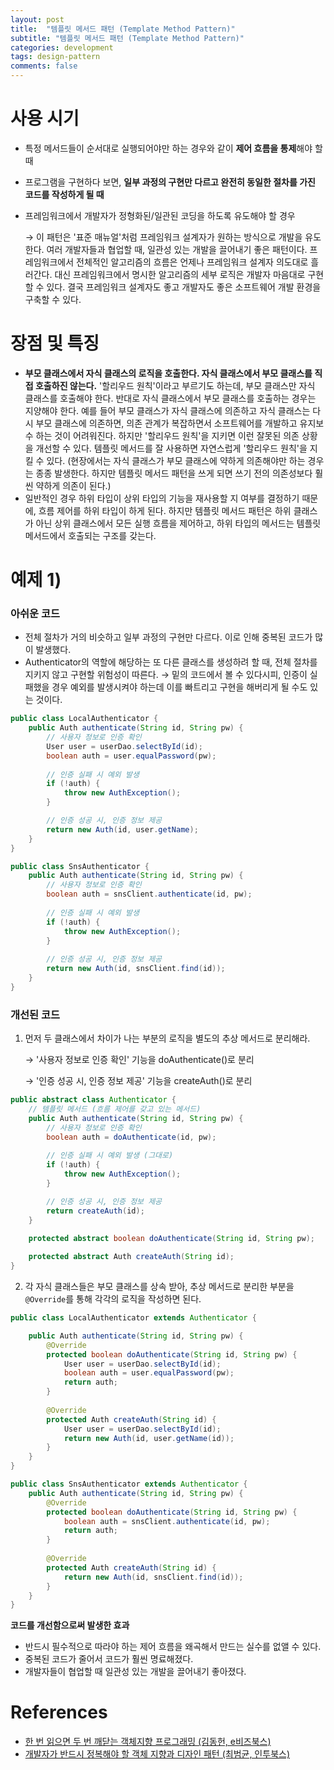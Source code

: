 ```yaml
---
layout: post
title:  "템플릿 메서드 패턴 (Template Method Pattern)"
subtitle: "템플릿 메서드 패턴 (Template Method Pattern)"
categories: development
tags: design-pattern
comments: false
---
```


# 사용 시기

- 특정 메서드들이 순서대로 실행되어야만 하는 경우와 같이 **제어 흐름을 통제**해야 할 때
- 프로그램을 구현하다 보면, **일부 과정의 구현만 다르고 완전히 동일한 절차를 가진 코드를 작성하게 될 때**
- 프레임워크에서 개발자가 정형화된/일관된 코딩을 하도록 유도해야 할 경우

    → 이 패턴은 '표준 매뉴얼'처럼 프레임워크 설계자가 원하는 방식으로 개발을 유도한다. 여러 개발자들과 협업할 때, 일관성 있는 개발을 끌어내기 좋은 패턴이다. 프레임워크에서 전체적인 알고리즘의 흐름은 언제나 프레임워크 설계자 의도대로 흘러간다. 대신 프레임워크에서 명시한 알고리즘의 세부 로직은 개발자 마음대로 구현할 수 있다. 결국 프레임워크 설계자도 좋고 개발자도 좋은 소프트웨어 개발 환경을 구축할 수 있다. 

# 장점 및 특징

- **부모 클래스에서 자식 클래스의 로직을 호출한다. 자식 클래스에서 부모 클래스를 직접 호출하진 않는다.** '할리우드 원칙'이라고 부르기도 하는데, 부모 클래스만 자식 클래스를 호출해야 한다. 반대로 자식 클래스에서 부모 클래스를 호출하는 경우는 지양해야 한다. 예를 들어 부모 클래스가 자식 클래스에 의존하고 자식 클래스는 다시 부모 클래스에 의존하면, 의존 관계가 복잡하면서 소프트웨어를 개발하고 유지보수 하는 것이 어려워진다. 하지만 '할리우드 원칙'을 지키면 이런 잘못된 의존 상황을 개선할 수 있다. 템플릿 메서드를 잘 사용하면 자연스럽게 '할리우드 원칙'을 지킬 수 있다.
(현장에서는 자식 클래스가 부모 클래스에 약하게 의존해야만 하는 경우는 종종 발생한다. 하지만 템플릿 메서드 패턴을 쓰게 되면 쓰기 전의 의존성보다 훨씬 약하게 의존이 된다.)
- 일반적인 경우 하위 타입이 상위 타입의 기능을 재사용할 지 여부를 결정하기 때문에, 흐름 제어를 하위 타입이 하게 된다. 하지만 템플릿 메서드 패턴은 하위 클래스가 아닌 상위 클래스에서 모든 실행 흐름을 제어하고, 하위 타입의 메서드는 템플릿 메서드에서 호출되는 구조를 갖는다.

# 예제 1)

### 아쉬운 코드

- 전체 절차가 거의 비슷하고 일부 과정의 구현만 다르다. 이로 인해 중복된 코드가 많이 발생했다.
- Authenticator의 역할에 해당하는 또 다른 클래스를 생성하려 할 때, 전체 절차를 지키지 않고 구현할 위험성이 따른다. 
→ 밑의 코드에서 볼 수 있다시피, 인증이 실패했을 경우 예외를 발생시켜야 하는데 이를 빠트리고 구현을 해버리게 될 수도 있는 것이다.

```java
public class LocalAuthenticator {
    public Auth authenticate(String id, String pw) {
        // 사용자 정보로 인증 확인
        User user = userDao.selectById(id);
        boolean auth = user.equalPassword(pw);
        
        // 인증 실패 시 예외 발생
        if (!auth) {
            throw new AuthException();
        }

        // 인증 성공 시, 인증 정보 제공
        return new Auth(id, user.getName);
    }
}
```

```java
public class SnsAuthenticator {
    public Auth authenticate(String id, String pw) {
        // 사용자 정보로 인증 확인
        boolean auth = snsClient.authenticate(id, pw);
        
        // 인증 실패 시 예외 발생
        if (!auth) {
            throw new AuthException();
        }
    
        // 인증 성공 시, 인증 정보 제공
        return new Auth(id, snsClient.find(id));
    }
}
```

### **개선된 코드**

1. 먼저 두 클래스에서 차이가 나는 부분의 로직을 별도의 추상 메서드로 분리해라.

    → '사용자 정보로 인증 확인' 기능을 doAuthenticate()로 분리

    → '인증 성공 시, 인증 정보 제공' 기능을 createAuth()로 분리

```java
public abstract class Authenticator {
    // 템플릿 메서드 (흐름 제어를 갖고 있는 메서드)
    public Auth authenticate(String id, String pw) {
        // 사용자 정보로 인증 확인
        boolean auth = doAuthenticate(id, pw);
        
        // 인증 실패 시 예외 발생 (그대로)
        if (!auth) {
            throw new AuthException();
        }

        // 인증 성공 시, 인증 정보 제공
        return createAuth(id);
    }
    
    protected abstract boolean doAuthenticate(String id, String pw);

    protected abstract Auth createAuth(String id);
}

```

2. 각 자식 클래스들은 부모 클래스를 상속 받아, 추상 메서드로 분리한 부분을 `@Override`를 통해 각각의 로직을 작성하면 된다. 

```java
public class LocalAuthenticator extends Authenticator {

    public Auth authenticate(String id, String pw) {
        @Override
        protected boolean doAuthenticate(String id, String pw) {
            User user = userDao.selectById(id);
            boolean auth = user.equalPassword(pw);
            return auth;
        }
        
        @Override
        protected Auth createAuth(String id) {
            User user = userDao.selectById(id);
            return new Auth(id, user.getName(id));
        }
    }
}
```

```java
public class SnsAuthenticator extends Authenticator {
    public Auth authenticate(String id, String pw) {
        @Override
        protected boolean doAuthenticate(String id, String pw) {
            boolean auth = snsClient.authenticate(id, pw);
            return auth;
        }
        
        @Override
        protected Auth createAuth(String id) {
            return new Auth(id, snsClient.find(id));
        }
    }
}
```

**코드를 개선함으로써 발생한 효과**

- 반드시 필수적으로 따라야 하는 제어 흐름을 왜곡해서 만드는 실수를 없앨 수 있다.
- 중복된 코드가 줄어서 코드가 훨씬 명료해졌다.
- 개발자들이 협업할 때 일관성 있는 개발을 끌어내기 좋아졌다.

# References

- [한 번 읽으면 두 번 깨닫는 객체지향 프로그래밍 (김동헌, e비즈북스)](https://kyobobook.co.kr/product/detailViewKor.laf?ejkGb=KOR&mallGb=KOR&barcode=9791157831357&orderClick=LAH&Kc=)
- [개발자가 반드시 정복해야 할 객체 지향과 디자인 패턴 (최범균, 인투북스)](http://www.kyobobook.co.kr/product/detailViewKor.laf?ejkGb=KOR&mallGb=KOR&barcode=9788969090010)